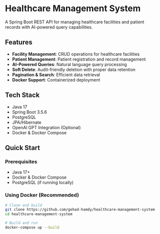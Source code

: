 # Healthcare Management System

A Spring Boot REST API for managing healthcare facilities and patient records with AI-powered query capabilities.

## Features

- **Facility Management**: CRUD operations for healthcare facilities
- **Patient Management**: Patient registration and record management
- **AI-Powered Queries**: Natural language query processing
- **Soft Delete**: Audit-friendly deletion with proper data retention
- **Pagination & Search**: Efficient data retrieval
- **Docker Support**: Containerized deployment

## Tech Stack

- Java 17
- Spring Boot 3.5.6
- PostgreSQL
- JPA/Hibernate
- OpenAI GPT Integration (Optional)
- Docker & Docker Compose

## Quick Start

### Prerequisites
- Java 17+
- Docker & Docker Compose
- PostgreSQL (if running locally)

### Using Docker (Recommended)
```bash
# Clone and build
git clone https://github.com/gehad-hamdy/healthcare-management-system
cd healthcare-management-system

# Build and run
docker-compose up --build